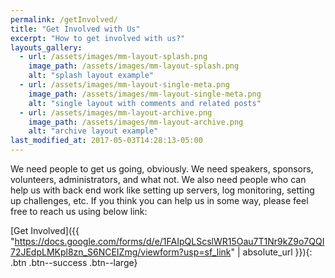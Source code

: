 ```yaml
---
permalink: /getInvolved/
title: "Get Involved with Us"
excerpt: "How to get involved with us?"
layouts_gallery:
  - url: /assets/images/mm-layout-splash.png
    image_path: /assets/images/mm-layout-splash.png
    alt: "splash layout example"
  - url: /assets/images/mm-layout-single-meta.png
    image_path: /assets/images/mm-layout-single-meta.png
    alt: "single layout with comments and related posts"
  - url: /assets/images/mm-layout-archive.png
    image_path: /assets/images/mm-layout-archive.png
    alt: "archive layout example"
last_modified_at: 2017-05-03T14:28:13-05:00
---
```


We need people to get us going, obviously. We need speakers, sponsors, volunteers, administrators, and what not. We also need people who can help us with back end work like setting up servers, log monitoring, setting up challenges, etc. If you think you can help us in some way, please feel free to reach us using below link:

[Get Involved]({{ "https://docs.google.com/forms/d/e/1FAIpQLScslWR15Oau7T1Nr9kZ9o7QQI72JEdpLMKpl8zn_S6NCEIZmg/viewform?usp=sf_link" | absolute_url }}){: .btn .btn--success .btn--large}
